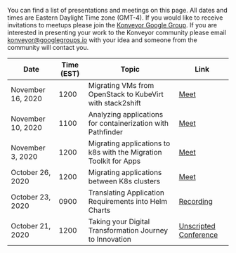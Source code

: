 You can find a list of presentations and meetings on this page. All dates and times are Eastern Daylight Time zone (GMT-4). If you would like to receive invitations to meetups please join the [Konveyor Google Group](https://groups.google.com/g/konveyorio). If you are interested in presenting your work to the Konveyor community please email [konveyor@googlegroups.io](mailto:konveyor@googlegroups.io) with your idea and someone from the community will contact you.


| Date               |     Time (EST)  |  Topic    |   Link    | 
| ------------------ | --------------- |-----------|-----------|
| November 16, 2020  | 1200            | Migrating VMs from OpenStack to KubeVirt with stack2shift | [Meet](https://meet.google.com/rcy-fqcg-pvs?hs=122&authuser=0) |
| November 10, 2020  | 1100            | Analyzing applications for containerization with Pathfinder | [Meet](https://meet.google.com/jke-hvsy-jyk?hs=122&authuser=0)
| November 3, 2020   | 1200            | Migrating applications to k8s with the Migration Toolkit for Apps | [Meet](https://meet.google.com/qqm-xdbz-cut?hs=122&authuser=0) |
| October 26, 2020   | 1200            | Migrating applications between K8s clusters | [Meet](https://meet.google.com/mhc-yuim-rih?authuser=0)  |
| October 23, 2020   | 0900            | Translating Application Requirements into Helm Charts | [Recording](https://drive.google.com/file/d/1S92cSZvUtIhLlZyHeAZ5le3yn4DgAmxx/view?usp=sharing) |
| October 21, 2020   | 1200            | Taking your Digital Transformation Journey to Innovation | [Unscripted Conference](https://www.unscriptedconf.io/)  |


